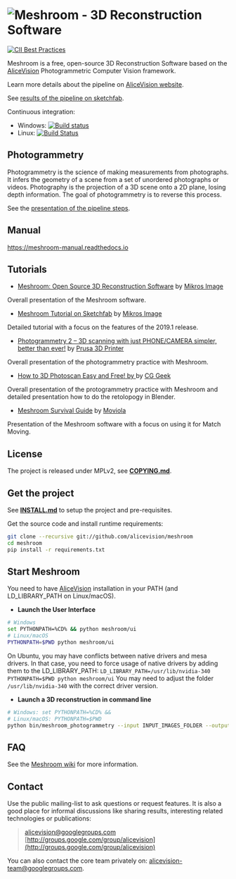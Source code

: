 # ![Meshroom - 3D Reconstruction Software](/docs/logo/banner-meshroom.png)

[![CII Best Practices](https://bestpractices.coreinfrastructure.org/projects/2997/badge)](https://bestpractices.coreinfrastructure.org/projects/2997)

Meshroom is a free, open-source 3D Reconstruction Software based on the [AliceVision](https://github.com/alicevision/AliceVision) Photogrammetric Computer Vision framework.

Learn more details about the pipeline on [AliceVision website](http://alicevision.github.io).

See [results of the pipeline on sketchfab](http://sketchfab.com/AliceVision).

Continuous integration:
* Windows: [![Build status](https://ci.appveyor.com/api/projects/status/25sd7lfr3v0rnvni/branch/develop?svg=true)](https://ci.appveyor.com/project/AliceVision/meshroom/branch/develop)
* Linux: [![Build Status](https://travis-ci.org/alicevision/meshroom.svg?branch=develop)](https://travis-ci.org/alicevision/meshroom)


## Photogrammetry

Photogrammetry is the science of making measurements from photographs.
It infers the geometry of a scene from a set of unordered photographs or videos.
Photography is the projection of a 3D scene onto a 2D plane, losing depth information.
The goal of photogrammetry is to reverse this process.

See the [presentation of the pipeline steps](http://alicevision.github.io/#photogrammetry).


## Manual

https://meshroom-manual.readthedocs.io


## Tutorials

* [Meshroom: Open Source 3D Reconstruction Software](https://www.youtube.com/watch?v=v_O6tYKQEBA) by [Mikros Image](http://www.mikrosimage.com)

Overall presentation of the Meshroom software.

* [Meshroom Tutorial on Sketchfab](https://sketchfab.com/blogs/community/tutorial-meshroom-for-beginners) by [Mikros Image](http://www.mikrosimage.com)

Detailed tutorial with a focus on the features of the 2019.1 release.

* [Photogrammetry 2 – 3D scanning with just PHONE/CAMERA simpler, better than ever!](https://www.youtube.com/watch?v=1D0EhSi-vvc) by [Prusa 3D Printer](https://blog.prusaprinters.org)

Overall presentation of the photogrammetry practice with Meshroom.

* [How to 3D Photoscan Easy and Free! by ](https://www.youtube.com/watch?v=k4NTf0hMjtY) by [CG Geek](https://www.youtube.com/channel/UCG8AxMVa6eutIGxrdnDxWpQ)

Overall presentation of the protogrammetry practice with Meshroom and detailed presentation how to do the retolopogy in Blender.

* [Meshroom Survival Guide](https://www.youtube.com/watch?v=eiEaHLNJJ94) by [Moviola](https://moviola.com)

Presentation of the Meshroom software with a focus on using it for Match Moving.


## License

The project is released under MPLv2, see [**COPYING.md**](COPYING.md).


## Get the project

See [**INSTALL.md**](INSTALL.md) to setup the project and pre-requisites.

Get the source code and install runtime requirements:
```bash
git clone --recursive git://github.com/alicevision/meshroom
cd meshroom
pip install -r requirements.txt
```


## Start Meshroom

You need to have [AliceVision](https://github.com/alicevision/AliceVision) installation in your PATH (and LD_LIBRARY_PATH on Linux/macOS).

 - __Launch the User Interface__

```bash
# Windows
set PYTHONPATH=%CD% && python meshroom/ui
# Linux/macOS
PYTHONPATH=$PWD python meshroom/ui
```

On Ubuntu, you may have conflicts between native drivers and mesa drivers. In that case, you need to force usage of native drivers by adding them to the LD_LIBRARY_PATH:
`LD_LIBRARY_PATH=/usr/lib/nvidia-340 PYTHONPATH=$PWD python meshroom/ui`
You may need to adjust the folder `/usr/lib/nvidia-340` with the correct driver version.

 - __Launch a 3D reconstruction in command line__

```bash
# Windows: set PYTHONPATH=%CD% &&
# Linux/macOS: PYTHONPATH=$PWD
python bin/meshroom_photogrammetry --input INPUT_IMAGES_FOLDER --output OUTPUT_FOLDER
```


## FAQ

See the [Meshroom wiki](https://github.com/alicevision/meshroom/wiki) for more information.


## Contact

Use the public mailing-list to ask questions or request features. It is also a good place for informal discussions like sharing results, interesting related technologies or publications:
> [alicevision@googlegroups.com](mailto:alicevision@googlegroups.com)
> [http://groups.google.com/group/alicevision](http://groups.google.com/group/alicevision)

You can also contact the core team privately on: [alicevision-team@googlegroups.com](mailto:alicevision-team@googlegroups.com).
